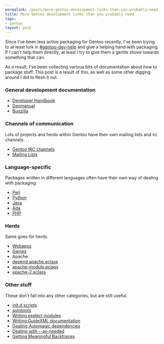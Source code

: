 ```yaml
--- 
permalink: /posts/more-gentoo-development-links-than-you-probably-need.html
title: More Gentoo development links than you probably need
tags: 
- gentoo
layout: post
---
```

Since I've been less active packaging for Gentoo recently, I've been trying to at least lurk in [#gentoo-dev-help](irc://irc.freenode.net/gentoo-dev-help) and give a helping hand with packaging. If I can't help them directly, at least I try to give them a gentle shove towards something that can.

As a result, I've been collecting various bits of documentation about how to package stuff. This post is a result of this, as well as some other digging around I did to flesh it out.

### General development documentation

 * [Developer Handbook](http://www.gentoo.org/proj/en/devrel/handbook/handbook.xml)
 * [Devmanual](http://devmanual.gentoo.org/)
 * [Bugzilla](https://bugs.gentoo.org)

### Channels of communication

Lots of projects and herds within Gentoo have their own mailing lists and irc channels.

 * [Gentoo IRC channels](http://www.gentoo.org/main/en/irc.xml)
 * [Mailing Lists](http://www.gentoo.org/main/en/lists.xml)

### Language-specific

Packages written in different languages often have their own way of dealing with packaging:

 * [Perl](http://www.gentoo.org/proj/en/perl/perl-herd.xml)
 * [Python](http://www.gentoo.org/proj/en/Python/developersguide.xml)
 * [Java](http://www.gentoo.org/proj/en/java/java-devel.xml)
 * [Ada](http://www.gentoo.org/proj/en/prog_lang/ada/dev_reference.xml)
 * [PHP](http://overlays.gentoo.org/proj/php/wiki/GuidingPrinciples)

### Herds

Same goes for herds.

 * [Webapps](http://www.gentoo.org/proj/en/webapps/webapp-eclass.xml)
 * [Games](http://www.gentoo.org/proj/en/desktop/games/games-ebuild-howto.xml)
 * Apache
  * [depend.apache.eclass](http://www.gentoo.org/proj/en/apache/doc/depend.apache.eclass.xml)
  * [apache-module.eclass](http://www.gentoo.org/proj/en/apache/doc/apache-module.eclass.xml)
  * [apache-2.eclass](http://www.gentoo.org/proj/en/apache/doc/apache-2.eclass.xml)
  

### Other stuff

These don't fall into any other categories, but are still useful.

 * [init.d scripts](http://www.gentoo.org/doc/en/handbook/handbook-x86.xml?part=2&chap=4#doc_chap4)
 * [autotools](http://www.gentoo.org/proj/en/qa/autofailure.xml)
 * [Writing eselect modules](http://www.gentoo.org/proj/en/eselect/dev-guide.xml)
 * [Writing GuideXML documentation](http://www.gentoo.org/doc/en/xml-guide.xml)
 * [Dealing Automagic dependencies](http://www.gentoo.org/proj/en/qa/automagic.xml)
 * [Dealing with --as-needed](http://www.gentoo.org/proj/en/qa/asneeded.xml)
 * [Getting Meaningful Backtraces](http://www.gentoo.org/proj/en/qa/backtraces.xml)
